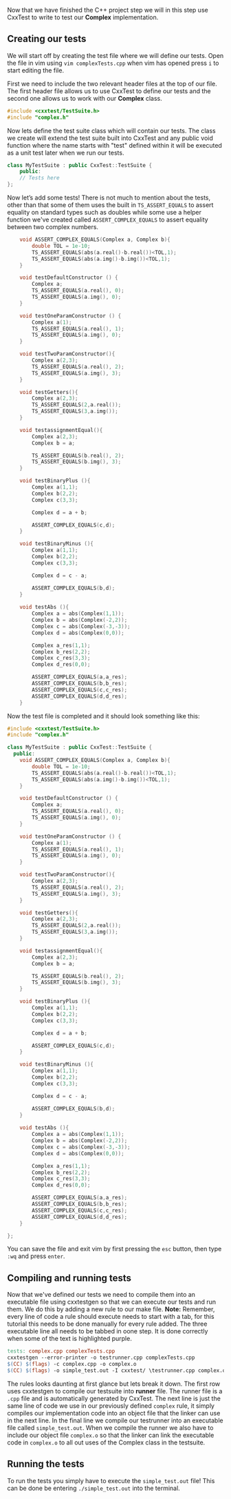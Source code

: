 <!--Writing and running CxxTest  -->
Now that we have finished the C++ project step we will in this step use CxxTest to write to test our **Complex** implementation. 

## Creating our tests
We will start off by creating the test file where we will define our tests. Open the file in vim using `vim complexTests.cpp` when vim has opened press `i` to start editing the file. 

First we need to include the two relevant header files at the top of our file. The first header file allows us to use CxxTest to define our tests and the second one allows us to work with our **Complex** class.

````c++
#include <cxxtest/TestSuite.h>
#include "complex.h"
````

Now lets define the test suite class which will contain our tests. The class we create will extend the test suite built into CxxTest and any public void function where the name starts with "test" defined within it will be executed as a unit test later when we run our tests.

````c++
class MyTestSuite : public CxxTest::TestSuite {
    public:
    // Tests here
};
````

Now let’s add some tests! There is not much to mention about the tests, other than that some of them uses the built in `TS_ASSERT_EQUALS` to assert equality on standard types such as doubles while some use a helper function we've created called `ASSERT_COMPLEX_EQUALS` to assert equality between two complex numbers.
````c++
    void ASSERT_COMPLEX_EQUALS(Complex a, Complex b){
        double TOL = 1e-10;
        TS_ASSERT_EQUALS(abs(a.real()-b.real())<TOL,1);
        TS_ASSERT_EQUALS(abs(a.img()-b.img())<TOL,1);
    }

    void testDefaultConstructor () { 
        Complex a;
        TS_ASSERT_EQUALS(a.real(), 0);
        TS_ASSERT_EQUALS(a.img(), 0);
    }

    void testOneParamConstructor () { 
        Complex a(1);
        TS_ASSERT_EQUALS(a.real(), 1);
        TS_ASSERT_EQUALS(a.img(), 0);
    }

    void testTwoParamConstructor(){
        Complex a(2,3);
        TS_ASSERT_EQUALS(a.real(), 2);
        TS_ASSERT_EQUALS(a.img(), 3);
    }

    void testGetters(){
        Complex a(2,3);
        TS_ASSERT_EQUALS(2,a.real());
        TS_ASSERT_EQUALS(3,a.img());
    }

    void testassignmentEqual(){
        Complex a(2,3);
        Complex b = a;

        TS_ASSERT_EQUALS(b.real(), 2);
        TS_ASSERT_EQUALS(b.img(), 3);
    }

    void testBinaryPlus (){
        Complex a(1,1);
        Complex b(2,2);
        Complex c(3,3);

        Complex d = a + b;

        ASSERT_COMPLEX_EQUALS(c,d);
    }

    void testBinaryMinus (){
        Complex a(1,1);
        Complex b(2,2);
        Complex c(3,3);

        Complex d = c - a;

        ASSERT_COMPLEX_EQUALS(b,d);
    }
    
    void testAbs (){
        Complex a = abs(Complex(1,1));
        Complex b = abs(Complex(-2,2));
        Complex c = abs(Complex(-3,-3));
        Complex d = abs(Complex(0,0));

        Complex a_res(1,1);
        Complex b_res(2,2);
        Complex c_res(3,3);
        Complex d_res(0,0);

        ASSERT_COMPLEX_EQUALS(a,a_res);
        ASSERT_COMPLEX_EQUALS(b,b_res);
        ASSERT_COMPLEX_EQUALS(c,c_res);
        ASSERT_COMPLEX_EQUALS(d,d_res);
    }
````

Now the test file is completed and it should look something like this:
````c++
#include <cxxtest/TestSuite.h>
#include "complex.h"

class MyTestSuite : public CxxTest::TestSuite {
  public:
    void ASSERT_COMPLEX_EQUALS(Complex a, Complex b){
        double TOL = 1e-10;
        TS_ASSERT_EQUALS(abs(a.real()-b.real())<TOL,1);
        TS_ASSERT_EQUALS(abs(a.img()-b.img())<TOL,1);
    }

    void testDefaultConstructor () { 
        Complex a;
        TS_ASSERT_EQUALS(a.real(), 0);
        TS_ASSERT_EQUALS(a.img(), 0);
    }

    void testOneParamConstructor () { 
        Complex a(1);
        TS_ASSERT_EQUALS(a.real(), 1);
        TS_ASSERT_EQUALS(a.img(), 0);
    }

    void testTwoParamConstructor(){
        Complex a(2,3);
        TS_ASSERT_EQUALS(a.real(), 2);
        TS_ASSERT_EQUALS(a.img(), 3);
    }

    void testGetters(){
        Complex a(2,3);
        TS_ASSERT_EQUALS(2,a.real());
        TS_ASSERT_EQUALS(3,a.img());
    }

    void testassignmentEqual(){
        Complex a(2,3);
        Complex b = a;

        TS_ASSERT_EQUALS(b.real(), 2);
        TS_ASSERT_EQUALS(b.img(), 3);
    }

    void testBinaryPlus (){
        Complex a(1,1);
        Complex b(2,2);
        Complex c(3,3);

        Complex d = a + b;

        ASSERT_COMPLEX_EQUALS(c,d);
    }

    void testBinaryMinus (){
        Complex a(1,1);
        Complex b(2,2);
        Complex c(3,3);

        Complex d = c - a;

        ASSERT_COMPLEX_EQUALS(b,d);
    }
    
    void testAbs (){
        Complex a = abs(Complex(1,1));
        Complex b = abs(Complex(-2,2));
        Complex c = abs(Complex(-3,-3));
        Complex d = abs(Complex(0,0));

        Complex a_res(1,1);
        Complex b_res(2,2);
        Complex c_res(3,3);
        Complex d_res(0,0);

        ASSERT_COMPLEX_EQUALS(a,a_res);
        ASSERT_COMPLEX_EQUALS(b,b_res);
        ASSERT_COMPLEX_EQUALS(c,c_res);
        ASSERT_COMPLEX_EQUALS(d,d_res);
    }    

};
````
You can save the file and exit vim by first pressing the `esc` button, then type `:wq` and press `enter`.

## Compiling and running tests
Now that we've defined our tests we need to compile them into an executable file using cxxtestgen so that we can execute our tests and run them. We do this by adding a new rule to our make file.
**Note:** Remember, every line of code a rule should execute needs to start with a tab, for this tutorial this needs to be done manually for every rule added. The three executable line all needs to be tabbed in oone step. It is done correctly when some of the text is highlighted purple. 
````makefile
tests: complex.cpp complexTests.cpp
cxxtestgen --error-printer -o testrunner.cpp complexTests.cpp
$(CC) $(flags) -c complex.cpp -o complex.o
$(CC) $(flags) -o simple_test.out -I cxxtest/ \testrunner.cpp complex.o
````
The rules looks daunting at first glance but lets break it down. The first row uses cxxtestgen to compile our testsuite into **runner** file. The runner file is a `.cpp` file and is automatically generated by CxxTest. The next line is just the same line of code we use in our previously defined `complex` rule, it simply compiles our implementation code into an object file that the linker can use in the next line. In the final line we compile our testrunner into an executable file called `simple_test.out`. When we compile the runner we also have to include our object file `complex.o` so that the linker can link the executable code in `complex.o` to all out uses of the Complex class in the testsuite.

## Running the tests 
To run the tests you simply have to execute the `simple_test.out` file! This can be done be entering `./simple_test.out` into the terminal. 

